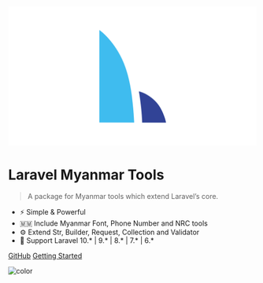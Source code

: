 ![logo](assets/images/logo.png)

# Laravel Myanmar Tools

> A package for Myanmar tools which extend Laravel’s core.

- ⚡️ Simple & Powerful
- 🇲🇲 Include Myanmar Font, Phone Number and NRC tools
- ⚙️ Extend Str, Builder, Request, Collection and Validator
- 🤝 Support Laravel 10.\* | 9.\* | 8.\* | 7.\* | 6.\*

[GitHub](https://github.com/PyaeSoneAungRgn/laravel-myanmar-tools)
[Getting Started](installation)

![color](#FFFFFF)
